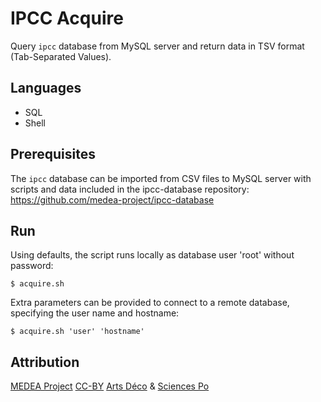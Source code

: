 # IPCC Acquire
Query `ipcc` database from MySQL server and return data in TSV format
(Tab-Separated Values).

## Languages

* SQL
* Shell

## Prerequisites

The `ipcc` database can be imported from CSV files to MySQL server
with scripts and data included in the ipcc-database repository:  
https://github.com/medea-project/ipcc-database

## Run

Using defaults, the script runs locally as database user 'root'
without password:

    $ acquire.sh

Extra parameters can be provided to connect to a remote database,
specifying the user name and hostname:

    $ acquire.sh 'user' 'hostname'

## Attribution

[MEDEA Project][MEDEA]
[CC-BY][] [Arts Déco][Arts Deco] & [Sciences Po][Medialab]

[MEDEA]: http://www.projetmedea.fr/
[CC-BY]: https://creativecommons.org/licenses/by/4.0/
         "Creative Commons Attribution 4.0 International"
[Arts Deco]: http://www.ensad.fr/en
             "École Nationale Supérieure des Arts Décoratifs"
[Medialab]: http://www.medialab.sciences-po.fr/
               "Sciences Po Médialab"
